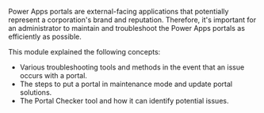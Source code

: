Power Apps portals are external-facing applications that potentially represent a corporation's brand and reputation. Therefore, it's important for an administrator to maintain and troubleshoot the Power Apps portals as efficiently as possible.

This module explained the following concepts:

- Various troubleshooting tools and methods in the event that an issue occurs with a portal.
- The steps to put a portal in maintenance mode and update portal solutions.
- The Portal Checker tool and how it can identify potential issues.
